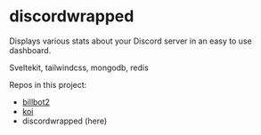 # discordwrapped

Displays various stats about your Discord server in an easy to use dashboard.

Sveltekit, tailwindcss, mongodb, redis

Repos in this project:
- [billbot2](https://github.com/WiIIiamTang/billbot2)
- [koi](https://github.com/WiIIiamTang/koi)
- discordwrapped (here)
